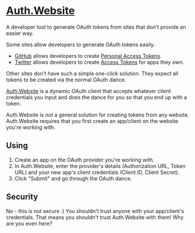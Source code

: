 [Auth.Website](https://auth.website)
====================================

A developer tool to generate OAuth tokens from sites that don't provide an easier way.

Some sites allow developers to generate OAuth tokens easily.
* [GitHub](https://github.com/) allows developers to create
  [Personal Access Tokens](https://github.com/settings/tokens).
* [Twitter](https://twitter.com/) allows developers to create
  [Access Tokens](https://developer.twitter.com/en/docs/basics/authentication/guides/access-tokens.html)
  for apps they own.

Other sites don't have such a simple one-click solution. They expect all
tokens to be created via the normal OAuth dance.

[Auth.Website](https://auth.website) is a dynamic OAuth client that accepts
whatever client credentials you input and does the dance for you so that
you end up with a token.

Auth.Website is *not* a general solution for creating tokens from any
website. Auth.Website requires that you first create an app/client on the
website you're working with.

Using
-----

1. Create an app on the OAuth provider you're working with.
2. In Auth.Website, enter the provider's details (Authorization URL, Token
   URL) and your new app's client credentials (Client ID, Client Secret).
3. Click "Submit" and go through the OAuth dance.

Security
--------

No - this is not secure :) You shouldn't trust anyone with your
app/client's credentials. That means you shouldn't trust Auth.Website with
them! Why are you even here?
